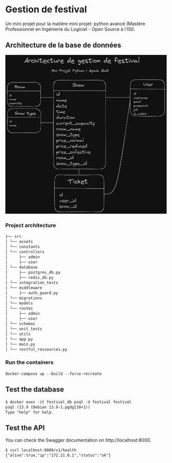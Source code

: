 # Gestion de festival
Un mini projet pour la matière mini projet: python avancé (Mastère Professionnel en Ingénierie du Logiciel - Open Source à l'ISI).
## Architecture de la base de données
![architecture](./assets/database_architecture.png)

### Project architecture
```
├── src
│ └── assets
│ └── constants
│ └── controllers
│     ├── admin
│     ├── user
│ └── database
│     ├── postgres_db.py
│     ├── redis_db.py
│ └── integration_tests
│ └── middleware
│     ├── auth_guard.py
│ └── migrations
│ └── models
│ └── routes
│     ├── admin
│     ├── user
│ └── schemas
│ └── unit_tests
│ └── utils
│ └── app.py
│ └── main.py
│ └── restful_ressources.py
```

### Run the containers
```shell
docker-compose up --build --force-recreate
```
## Test the database

```shell
$ docker exec -it festival_db psql -U festival festival
psql (13.9 (Debian 13.9-1.pgdg110+1))
Type "help" for help.
```

## Test the API

You can check the Swagger documentation on http://localhost:8000.

```shell
$ curl localhost:8000/v1/health
{"alive":true,"ip":"172.21.0.1","status":"ok"}
```
